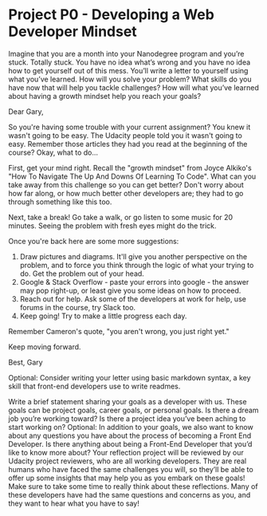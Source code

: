 # Project P0 - Developing a Web Developer Mindset

Imagine that you are a month into your Nanodegree program and you’re stuck. Totally stuck. You have no idea what’s wrong and you have no idea how to get yourself out of this mess. You’ll write a letter to yourself using what you’ve learned. How will you solve your problem? What skills do you have now that will help you tackle challenges? How will what you’ve learned about having a growth mindset help you reach your goals?

Dear Gary,

So you're having some trouble with your current assignment? You knew it wasn't going to be easy. The Udacity people told you it wasn't going to easy. Remember those articles they had you read at the beginning of the course? Okay, what to do...

First, get your mind right. Recall the "growth mindset" from Joyce Alkiko's "How To Navigate The Up And Downs Of Learning To Code". What can you take away from this challenge so you can get better? Don't worry about how far along, or how much better other developers are; they had to go through something like this too.

Next, take a break! Go take a walk, or go listen to some music for 20 minutes. Seeing the problem with fresh eyes might do the trick.

Once you're back here are some more suggestions:
1) Draw pictures and diagrams. It'll give you another perspective on the problem, and to force you think through the logic of what your trying to do. Get the problem out of your head.
2) Google & Stack Overflow - paste your errors into google - the answer may pop right-up, or least give you some ideas on how to proceed.
3) Reach out for help. Ask some of the developers at work for help, use forums in the course, try Slack too.
4) Keep going! Try to make a little progress each day.

Remember Cameron's quote, "you aren't wrong, you just right yet."

Keep moving forward.

Best,
Gary


Optional: Consider writing your letter using basic markdown syntax, a key skill that front-end developers use to write readmes.

Write a brief statement sharing your goals as a developer with us. These goals can be project goals, career goals, or personal goals. Is there a dream job you’re working toward? Is there a project idea you’ve been aching to start working on?
Optional: In addition to your goals, we also want to know about any questions you have about the process of becoming a Front End Developer. Is there anything about being a Front-End Developer that you’d like to know more about?
Your reflection project will be reviewed by our Udacity project reviewers, who are all working developers. They are real humans who have faced the same challenges you will, so they’ll be able to offer up some insights that may help you as you embark on these goals! Make sure to take some time to really think about these reflections. Many of these developers have had the same questions and concerns as you, and they want to hear what you have to say!
